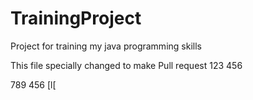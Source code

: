 # TrainingProject
Project for training my java programming skills

This file specially changed to make Pull request
123
456


789
456
[l[
